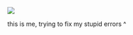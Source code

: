 ![](https://github.com/kamikaonashi/help/blob/main/giphy.gif)

this is me, trying to fix my stupid errors ^
